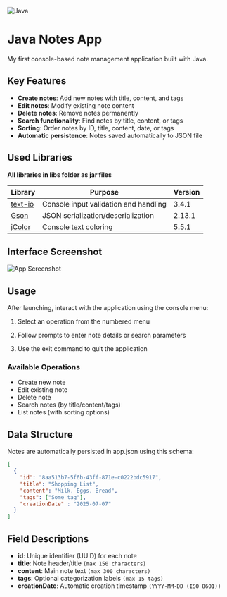 ![Java](https://img.shields.io/badge/java-%23ED8B00.svg?style=for-the-badge&logo=openjdk&logoColor=white)

# Java Notes App

My first console-based note management application built with Java.

## Key Features

- **Create notes**: Add new notes with title, content, and tags
- **Edit notes**: Modify existing note content
- **Delete notes**: Remove notes permanently
- **Search functionality**: Find notes by title, content, or tags
- **Sorting**: Order notes by ID, title, content, date, or tags
- **Automatic persistence**: Notes saved automatically to JSON file

## Used Libraries

**All libraries in libs folder as jar files**

| Library | Purpose | Version |
|---------|---------|---------|
| [text-io](https://github.com/beryx/text-io) | Console input validation and handling | 3.4.1 |
| [Gson](https://github.com/google/gson) | JSON serialization/deserialization | 2.13.1 |
| [jColor](https://github.com/dialex/JColor) | Console text coloring | 5.5.1 |

## Interface Screenshot

![App Screenshot](https://via.placeholder.com/468x300?text=Console+Interface+Example)

## Usage

After launching, interact with the application using the console menu:

1. Select an operation from the numbered menu

2. Follow prompts to enter note details or search parameters

3. Use the exit command to quit the application

### Available Operations

- Create new note
- Edit existing note
- Delete note
- Search notes (by title/content/tags)
- List notes (with sorting options)

## Data Structure

Notes are automatically persisted in app.json using this schema:

```json
[
  {
    "id": "8aa513b7-5f6b-43ff-871e-c0222bdc5917",
    "title": "Shopping List",
    "content": "Milk, Eggs, Bread",
    "tags": ["Some tag"],
    "creationDate" : "2025-07-07"
  }
]
```

## Field Descriptions

- **id**: Unique identifier (UUID) for each note
- **title**: Note header/title `(max 150 characters)`
- **content**: Main note text `(max 300 characters)`
- **tags**: Optional categorization labels `(max 15 tags)`
- **creationDate**: Automatic creation timestamp `(YYYY-MM-DD (ISO 8601))`
